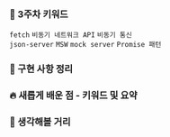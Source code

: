 ### **🔑 3주차 키워드**

`fetch` `비동기 네트워크 API` `비동기 통신`  
`json-server` `MSW` `mock server` `Promise 패턴`

### **📰 구현 사항 정리**


### **🔥 새롭게 배운 점 - 키워드 및 요약**


### **🤔 생각해볼 거리**
